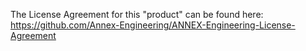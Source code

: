 The License Agreement for this "product" can be found here: https://github.com/Annex-Engineering/ANNEX-Engineering-License-Agreement